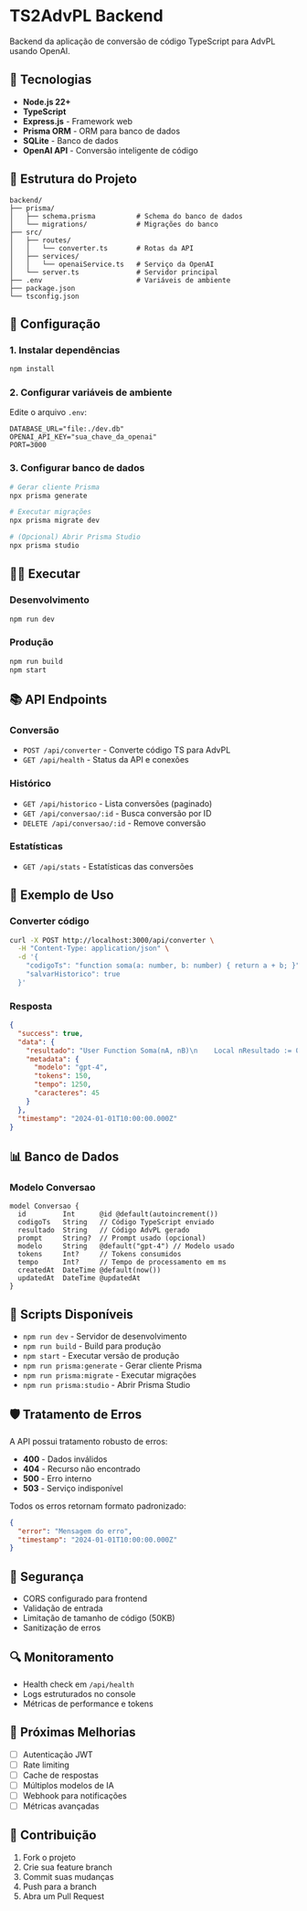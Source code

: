 # TS2AdvPL Backend

Backend da aplicação de conversão de código TypeScript para AdvPL usando OpenAI.

## 🚀 Tecnologias

- **Node.js 22+**
- **TypeScript**
- **Express.js** - Framework web
- **Prisma ORM** - ORM para banco de dados
- **SQLite** - Banco de dados
- **OpenAI API** - Conversão inteligente de código

## 📁 Estrutura do Projeto

```
backend/
├── prisma/
│   ├── schema.prisma          # Schema do banco de dados
│   └── migrations/            # Migrações do banco
├── src/
│   ├── routes/
│   │   └── converter.ts       # Rotas da API
│   ├── services/
│   │   └── openaiService.ts   # Serviço da OpenAI
│   └── server.ts              # Servidor principal
├── .env                       # Variáveis de ambiente
├── package.json
└── tsconfig.json
```

## 🔧 Configuração

### 1. Instalar dependências
```bash
npm install
```

### 2. Configurar variáveis de ambiente
Edite o arquivo `.env`:
```env
DATABASE_URL="file:./dev.db"
OPENAI_API_KEY="sua_chave_da_openai"
PORT=3000
```

### 3. Configurar banco de dados
```bash
# Gerar cliente Prisma
npx prisma generate

# Executar migrações
npx prisma migrate dev

# (Opcional) Abrir Prisma Studio
npx prisma studio
```

## 🏃‍♂️ Executar

### Desenvolvimento
```bash
npm run dev
```

### Produção
```bash
npm run build
npm start
```

## 📚 API Endpoints

### Conversão
- `POST /api/converter` - Converte código TS para AdvPL
- `GET /api/health` - Status da API e conexões

### Histórico
- `GET /api/historico` - Lista conversões (paginado)
- `GET /api/conversao/:id` - Busca conversão por ID
- `DELETE /api/conversao/:id` - Remove conversão

### Estatísticas
- `GET /api/stats` - Estatísticas das conversões

## 🔄 Exemplo de Uso

### Converter código
```bash
curl -X POST http://localhost:3000/api/converter \
  -H "Content-Type: application/json" \
  -d '{
    "codigoTs": "function soma(a: number, b: number) { return a + b; }",
    "salvarHistorico": true
  }'
```

### Resposta
```json
{
  "success": true,
  "data": {
    "resultado": "User Function Soma(nA, nB)\n    Local nResultado := 0\n    nResultado := nA + nB\nReturn nResultado",
    "metadata": {
      "modelo": "gpt-4",
      "tokens": 150,
      "tempo": 1250,
      "caracteres": 45
    }
  },
  "timestamp": "2024-01-01T10:00:00.000Z"
}
```

## 📊 Banco de Dados

### Modelo Conversao
```prisma
model Conversao {
  id         Int      @id @default(autoincrement())
  codigoTs   String   // Código TypeScript enviado
  resultado  String   // Código AdvPL gerado
  prompt     String?  // Prompt usado (opcional)
  modelo     String   @default("gpt-4") // Modelo usado
  tokens     Int?     // Tokens consumidos
  tempo      Int?     // Tempo de processamento em ms
  createdAt  DateTime @default(now())
  updatedAt  DateTime @updatedAt
}
```

## 🔧 Scripts Disponíveis

- `npm run dev` - Servidor de desenvolvimento
- `npm run build` - Build para produção
- `npm start` - Executar versão de produção
- `npm run prisma:generate` - Gerar cliente Prisma
- `npm run prisma:migrate` - Executar migrações
- `npm run prisma:studio` - Abrir Prisma Studio

## 🛡️ Tratamento de Erros

A API possui tratamento robusto de erros:

- **400** - Dados inválidos
- **404** - Recurso não encontrado
- **500** - Erro interno
- **503** - Serviço indisponível

Todos os erros retornam formato padronizado:
```json
{
  "error": "Mensagem do erro",
  "timestamp": "2024-01-01T10:00:00.000Z"
}
```

## 🔐 Segurança

- CORS configurado para frontend
- Validação de entrada
- Limitação de tamanho de código (50KB)
- Sanitização de erros

## 🔍 Monitoramento

- Health check em `/api/health`
- Logs estruturados no console
- Métricas de performance e tokens

## 📝 Próximas Melhorias

- [ ] Autenticação JWT
- [ ] Rate limiting
- [ ] Cache de respostas
- [ ] Múltiplos modelos de IA
- [ ] Webhook para notificações
- [ ] Métricas avançadas

## 🤝 Contribuição

1. Fork o projeto
2. Crie sua feature branch
3. Commit suas mudanças
4. Push para a branch
5. Abra um Pull Request